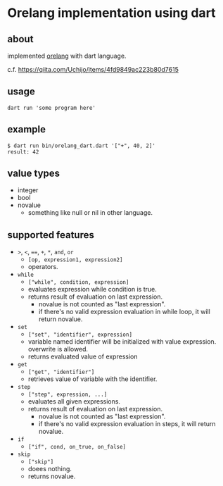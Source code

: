 # Orelang implementation using dart

## about

implemented [orelang](https://qiita.com/shuetsu@github/items/ac21e597265d6bb906dc) with dart language.

c.f. https://qiita.com/Uchijo/items/4fd9849ac223b80d7615

## usage

```
dart run 'some program here'
```

## example

```
$ dart run bin/orelang_dart.dart '["+", 40, 2]'
result: 42
```

## value types

- integer
- bool
- novalue
  - something like null or nil in other language.

## supported features

- `>`, `<`, `==`, `+`, `*`, `and`, `or`
  - `[op, expression1, expression2]`
  - operators.
- `while`
  - `["while", condition, expression]`
  - evaluates expression while condition is true.
  - returns result of evaluation on last expression.
    - novalue is not counted as "last expression".
    - if there's no valid expression evaluation in while loop, it will return novalue.
- `set`
  - `["set", "identifier", expression]`
  - variable named identifier will be initialized with value expression. overwrite is allowed.
  - returns evaluated value of expression
- `get`
  - `["get", "identifier"]`
  - retrieves value of variable with the identifier.
- `step`
  - `["step", expression, ...]`
  - evaluates all given expressions.
  - returns result of evaluation on last expression.
    - novalue is not counted as "last expression".
    - if there's no valid expression evaluation in steps, it will return novalue.
- `if`
  - `["if", cond, on_true, on_false]`
- `skip`
  - `["skip"]`
  - doees nothing.
  - returns novalue.
